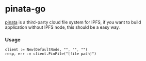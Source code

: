 # pinata-go
[pinata](https://pinata.cloud) is a third-party cloud file system for IPFS, if you want to build application without IPFS node, this should be a easy way.

### Usage
```
client := New(DefaultNode, "", "", "")
resp, err := client.PinFile("[file path]")
```